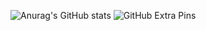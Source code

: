 ![Anurag's GitHub stats](https://github-readme-stats.vercel.app/api?username=roger-sato&count_private=true&theme=dracula)
![GitHub Extra Pins](https://github-readme-stats.vercel.app/api/pin/?username=roger-sato&repo=homebridge-switchbot-for-mac&theme=dracula)

